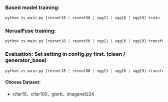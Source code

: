 ### Based model training:
```python
python zs_main.py [resnet18 | resnet50 | vgg11 | vgg16 | vgg19] train [cifar10 | gtsrb | cifar100] -E 300 -LR 0.001 -BS 256 
```

### NerualFuse training:
```python
python zs_main.py [resnet18 | resnet50 | vgg11 | vgg16 | vgg19] transform_eopm_gen [cifar10 | gtsrb | cifar100] -ber 0.01 -cp [please input the model path here] -E 300 -LR 0.001 -BS 256 -LM 5 -N 10 -G [ConvL | ConvS | DeConvL | DeConvS | UNetL | UNetS]
```

### Evaluation: Set setting in config.py first. (clean / generator_base)
```python
python zs_main.py [resnet18 | resnet50 | vgg11 | vgg16 | vgg19] transform_eval [cifar10 | gtsrb | cifar100] -ber 0.01 -cp [please input the model path here] -BS 256 -TBS 256 -G [ConvL | ConvS | DeConvL | DeConvS | UNetL | UNetS]
```

#### Choose Dataset:
* cifar10、cifar100、gtsrb、imagenet224